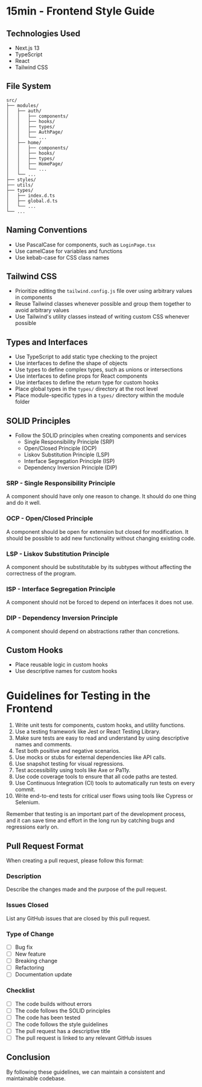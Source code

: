# 15min - Frontend Style Guide

## Technologies Used
- Next.js 13
- TypeScript
- React
- Tailwind CSS

## File System
```
src/
├── modules/
│   ├── auth/
│   │   ├── components/
│   │   ├── hooks/
│   │   ├── types/
│   │   ├── AuthPage/
│   │   └── ...
│   ├── home/
│   │   ├── components/
│   │   ├── hooks/
│   │   ├── types/
│   │   ├── HomePage/
│   │   └── ...
│   └── ...
├── styles/
├── utils/
├── types/
│   ├── index.d.ts
│   ├── global.d.ts
│   └── ...
└── ...
```

## Naming Conventions
- Use PascalCase for components, such as `LoginPage.tsx`
- Use camelCase for variables and functions
- Use kebab-case for CSS class names

## Tailwind CSS
- Prioritize editing the `tailwind.config.js` file over using arbitrary values in components
- Reuse Tailwind classes whenever possible and group them together to avoid arbitrary values
- Use Tailwind's utility classes instead of writing custom CSS whenever possible

## Types and Interfaces
- Use TypeScript to add static type checking to the project
- Use interfaces to define the shape of objects
- Use types to define complex types, such as unions or intersections
- Use interfaces to define props for React components
- Use interfaces to define the return type for custom hooks
- Place global types in the `types/` directory at the root level
- Place module-specific types in a `types/` directory within the module folder

## SOLID Principles
- Follow the SOLID principles when creating components and services
  - Single Responsibility Principle (SRP)
  - Open/Closed Principle (OCP)
  - Liskov Substitution Principle (LSP)
  - Interface Segregation Principle (ISP)
  - Dependency Inversion Principle (DIP)

### SRP - Single Responsibility Principle
A component should have only one reason to change. It should do one thing and do it well.

### OCP - Open/Closed Principle
A component should be open for extension but closed for modification. It should be possible to add new functionality without changing existing code.

### LSP - Liskov Substitution Principle
A component should be substitutable by its subtypes without affecting the correctness of the program.

### ISP - Interface Segregation Principle
A component should not be forced to depend on interfaces it does not use.

### DIP - Dependency Inversion Principle
A component should depend on abstractions rather than concretions.

## Custom Hooks
- Place reusable logic in custom hooks
- Use descriptive names for custom hooks

# Guidelines for Testing in the Frontend

1. Write unit tests for components, custom hooks, and utility functions.
2. Use a testing framework like Jest or React Testing Library.
3. Make sure tests are easy to read and understand by using descriptive names and comments.
4. Test both positive and negative scenarios.
5. Use mocks or stubs for external dependencies like API calls.
6. Use snapshot testing for visual regressions.
7. Test accessibility using tools like Axe or Pa11y.
8. Use code coverage tools to ensure that all code paths are tested.
9. Use Continuous Integration (CI) tools to automatically run tests on every commit.
10. Write end-to-end tests for critical user flows using tools like Cypress or Selenium.

Remember that testing is an important part of the development process, and it can save time and effort in the long run by catching bugs and regressions early on.

## Pull Request Format
When creating a pull request, please follow this format:

### Description
Describe the changes made and the purpose of the pull request.

### Issues Closed
List any GitHub issues that are closed by this pull request.

### Type of Change
- [ ] Bug fix
- [ ] New feature
- [ ] Breaking change
- [ ] Refactoring
- [ ] Documentation update

### Checklist
- [ ] The code builds without errors
- [ ] The code follows the SOLID principles
- [ ] The code has been tested
- [ ] The code follows the style guidelines
- [ ] The pull request has a descriptive title
- [ ] The pull request is linked to any relevant GitHub issues

## Conclusion
By following these guidelines, we can maintain a consistent and maintainable codebase.
